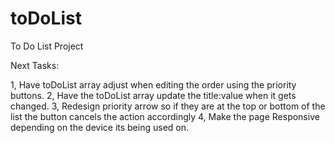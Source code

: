 # toDoList
To Do List Project

Next Tasks:

1, Have toDoList array adjust when editing the order using the priority buttons.
2, Have the toDoList array update the title:value when it gets changed.
3, Redesign priority arrow so if they are at the top or bottom of the list the button cancels the action accordingly
4, Make the page Responsive depending on the device its being used on.
